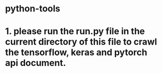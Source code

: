 # python-tools
# 1. please run the run.py file in the current directory of this file to crawl the tensorflow, keras and pytorch api document.
